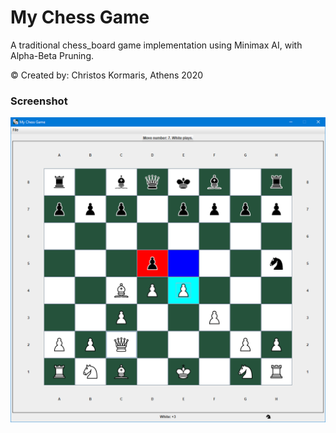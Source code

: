 # My Chess Game #

A traditional chess_board game implementation using Minimax AI, with Alpha-Beta Pruning. 

© Created by: Christos Kormaris, Athens 2020


### Screenshot

![screenshot](/screenshots/MyChessGame.png)

